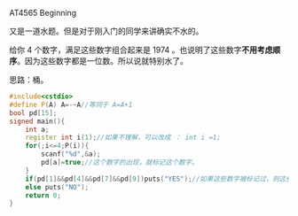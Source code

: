 AT4565 Beginning

又是一道水题。但是对于刚入门的同学来讲确实不水的。  

给你 $4$ 个数字，满足这些数字组合起来是 $1974$ 。也说明了这些数字**不用考虑顺序**。因为这些数字都是一位数。所以说就特别水了。  

思路：桶。

```cpp
#include<cstdio>
#define P(A) A=-~A//等同于 A=A+1
bool pd[15];
signed main(){
	int a;
	register int i(1);//如果不理解，可以改成 ： int i =1;
	for(;i<=4;P(i)){
		scanf("%d",&a);
		pd[a]=true;//这个数字的出现，就标记这个数字。
	}
	if(pd[1]&&pd[4]&&pd[7]&&pd[9])puts("YES");//如果这些数字被标记过，则这些数字组合起来就是1974
	else puts("NO");
	return 0;
}
```